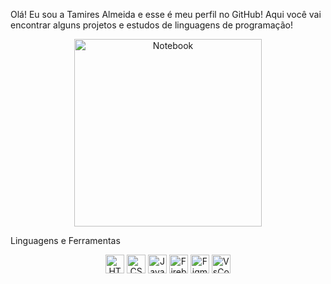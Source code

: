 Olá! Eu sou a Tamires Almeida e esse é meu perfil no GitHub! Aqui você vai encontrar alguns projetos e estudos de linguagens de programação!
<div align="center">
  
<img src="https://github.com/tatakkkj/tmrslmd/assets/120331438/960c50d3-3f72-4d4f-9a8f-63dc332bc69a" alt="Notebook" style="height: 300px;"/> 

</div>


Linguagens e Ferramentas 

<div align="center">
<img src="https://cdn.jsdelivr.net/gh/devicons/devicon/icons/html5/html5-original.svg" alt="HTML5" style="height: 30px;"/> <img src="https://cdn.jsdelivr.net/gh/devicons/devicon/icons/css3/css3-original.svg" alt="CSS3" style="height: 30px;"/> <img src="https://cdn.jsdelivr.net/gh/devicons/devicon/icons/javascript/javascript-original.svg" alt="JavaScript" style="height: 30px;"/> <img src="https://cdn.jsdelivr.net/gh/devicons/devicon/icons/firebase/firebase-plain-wordmark.svg" alt="Firebase" style="height: 30px;"/> <img src="https://user-images.githubusercontent.com/120331438/236021868-a5521c68-5662-4e17-b255-6b6a61cfa4c6.png" alt="Figma" style="height: 30px;"/> <img src="https://user-images.githubusercontent.com/120331438/236022375-08a5db03-84a4-4faf-94b6-51525057f850.png" alt="VsCode" style="height: 30px;"/>
          
</div>
